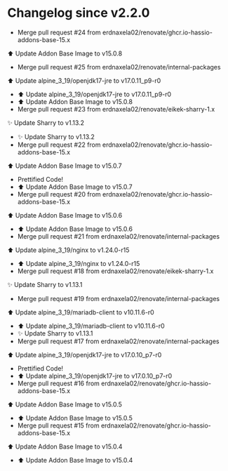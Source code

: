 # Changelog since v2.2.0
- Merge pull request #24 from erdnaxela02/renovate/ghcr.io-hassio-addons-base-15.x

⬆️ Update Addon Base Image to v15.0.8 
- Merge pull request #25 from erdnaxela02/renovate/internal-packages

⬆️ Update alpine_3_19/openjdk17-jre to v17.0.11_p9-r0 
- ⬆️ Update alpine_3_19/openjdk17-jre to v17.0.11_p9-r0 
- ⬆️ Update Addon Base Image to v15.0.8 
- Merge pull request #23 from erdnaxela02/renovate/eikek-sharry-1.x

✨ Update Sharry to v1.13.2 
- ✨ Update Sharry to v1.13.2 
- Merge pull request #22 from erdnaxela02/renovate/ghcr.io-hassio-addons-base-15.x

⬆️ Update Addon Base Image to v15.0.7 
- Prettified Code! 
- ⬆️ Update Addon Base Image to v15.0.7 
- Merge pull request #20 from erdnaxela02/renovate/ghcr.io-hassio-addons-base-15.x

⬆️ Update Addon Base Image to v15.0.6 
- ⬆️ Update Addon Base Image to v15.0.6 
- Merge pull request #21 from erdnaxela02/renovate/internal-packages

⬆️ Update alpine_3_19/nginx to v1.24.0-r15 
- ⬆️ Update alpine_3_19/nginx to v1.24.0-r15 
- Merge pull request #18 from erdnaxela02/renovate/eikek-sharry-1.x

✨ Update Sharry to v1.13.1 
- Merge pull request #19 from erdnaxela02/renovate/internal-packages

⬆️ Update alpine_3_19/mariadb-client to v10.11.6-r0 
- ⬆️ Update alpine_3_19/mariadb-client to v10.11.6-r0 
- ✨ Update Sharry to v1.13.1 
- Merge pull request #17 from erdnaxela02/renovate/internal-packages

⬆️ Update alpine_3_19/openjdk17-jre to v17.0.10_p7-r0 
- Prettified Code! 
- ⬆️ Update alpine_3_19/openjdk17-jre to v17.0.10_p7-r0 
- Merge pull request #16 from erdnaxela02/renovate/ghcr.io-hassio-addons-base-15.x

⬆️ Update Addon Base Image to v15.0.5 
- ⬆️ Update Addon Base Image to v15.0.5 
- Merge pull request #15 from erdnaxela02/renovate/ghcr.io-hassio-addons-base-15.x

⬆️ Update Addon Base Image to v15.0.4 
- ⬆️ Update Addon Base Image to v15.0.4 
